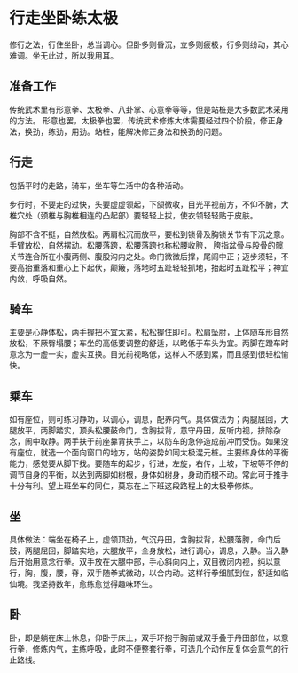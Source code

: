 # 行走坐卧练太极



修行之法，行住坐卧，总当调心。但卧多则昏沉，立多则疲极，行多则纷动，其心难调。坐无此过，所以我用耳。 



## 准备工作

传统武术里有形意拳、太极拳、八卦掌、心意拳等等，但是站桩是大多数武术采用的方法。 形意也罢，太极拳也罢，传统武术修炼大体需要经过四个阶段，修正身法，换劲，练劲，用劲。站桩，能解决修正身法和换劲的问题。 



## 行走

包括平时的走路，骑车，坐车等生活中的各种活动。

步行时，不要走的过快，头要虚虚领起，下颌微收，目光平视前方，不仰不腑，大椎穴处（颈椎与胸椎相连的凸起部）要轻轻上拔，使衣领轻轻贴于皮肤。

胸部不含不挺，自然放松。两肩松沉而放平，要松到锁骨及胸锁关节有下沉之意。手臂放松，自然摆动。松腰落跨，松腰落跨也称松腰收胯， 胯指盆骨与股骨的髋关节连合所在小腹两侧、腹股沟内之处。命门微微后撑，尾闾中正；迈步须轻，不要高抬重落和重心上下起伏，颠簸，落地时五趾轻轻抓地，抬起时五趾松平；神宜内敛，呼吸自然。



## 骑车

主要是心静体松，两手握把不宜太紧，松松握住即可。松肩坠肘，上体随车形自然放松，不厥臀塌腰；车坐的高低要调整的舒适，以略低于车头为宜。两脚在蹬车时意念为一虚一实，虚实互换。目光前视略低，这样人不感到累，而且感到很轻松愉快。



## 乘车

如有座位，则可练习静功，以调心，调息，配养内气。具体做法为；两腿屈回，大腿放平，两脚踏实，顶头松腰鼓命门，含胸拔背，意守丹田，反听内视，排除杂念，闹中取静。两手扶于前座靠背扶手上，以防车的急停造成前冲而受伤。如果没有座位，就选一个面向窗口的地方，站的姿势如同太极混元桩。主要练身体的平衡能力，感觉要从脚下找。要随车的起步，行进，左旋，右传，上坡，下坡等不停的调节自身的平衡，以达到两脚如树根，身体如树身，身动而根不动。常此可于推手十分有利。望上班坐车的同仁，莫忘在上下班这段路程上的太极拳修炼。



## 坐

具体做法：端坐在椅子上，虚领顶劲，气沉丹田，含胸拔背，松腰落胯，命门后鼓，两腿屈回，脚踏实地，大腿放平，全身放松，进行调心，调息，入静。当入静后开始用意念行拳。双手放在大腿中部，手心斜向内上，双目微闭内视，纯以意行，胸，腹，腰，脊，双手随拳式微动，以合内动。这样行拳细腻到位，舒适如临仙境。我坚持数年，愈练愈觉得趣味环生。



## 卧

卧，即是躺在床上休息，仰卧于床上，双手环抱于胸前或双手叠于丹田部位，以意行拳，修炼内气，主练呼吸，此时不便整套行拳，可选几个动作反复体会意气的行止路线。